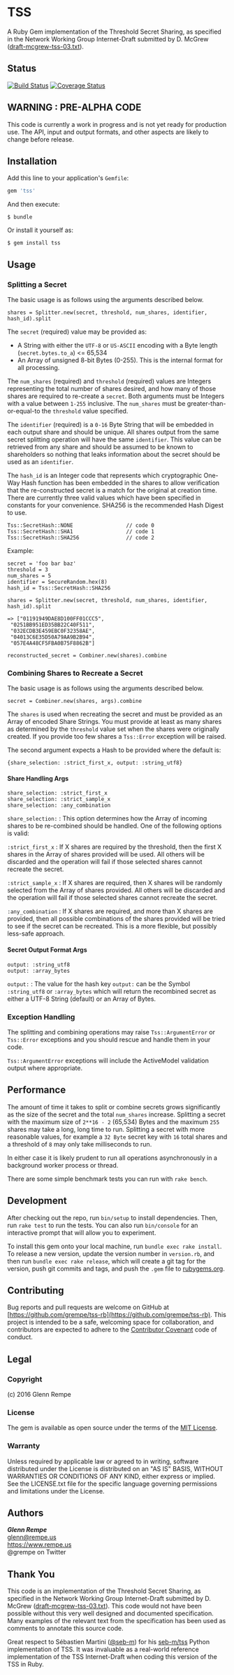 # TSS

A Ruby Gem implementation of the Threshold Secret Sharing, as specified in
the Network Working Group Internet-Draft submitted by D. McGrew
([draft-mcgrew-tss-03.txt](http://tools.ietf.org/html/draft-mcgrew-tss-03)).

## Status

[![Build Status](https://travis-ci.org/grempe/tss-rb.svg?branch=master)](https://travis-ci.org/grempe/tss-rb)
[![Coverage Status](https://coveralls.io/repos/github/grempe/tss-rb/badge.svg?branch=master)](https://coveralls.io/github/grempe/tss-rb?branch=master)

## WARNING : PRE-ALPHA CODE

This code is currently a work in progress and is not yet ready for production
use. The API, input and output formats, and other aspects are likely to change
before release.

## Installation

Add this line to your application's `Gemfile`:

```ruby
gem 'tss'
```

And then execute:

    $ bundle

Or install it yourself as:

    $ gem install tss

## Usage

### Splitting a Secret

The basic usage is as follows using the arguments described below.

```
shares = Splitter.new(secret, threshold, num_shares, identifier, hash_id).split
```

The `secret` (required) value may be provided as:

* A String with either the `UTF-8` or `US-ASCII` encoding with a Byte length (`secret.bytes.to_a`) <= 65,534
* An Array of unsigned 8-bit Bytes (0-255). This is the internal format for all processing.

The `num_shares` (required) and `threshold` (required) values are Integers
representing the total number of shares desired, and how many of those shares
are required to re-create a `secret`. Both arguments must be Integers with a value
between `1-255` inclusive. The `num_shares` must be greater-than-or-equal-to the
`threshold` value specified.

The `identifier` (required) is a `0-16` Byte String that will be embedded in
each output share and should be unique. All shares output from the same
secret splitting operation will have the same `identifier`. This value
can be retrieved from any share and should be assumed to be known to shareholders
so nothing that leaks information about the secret should be used as an `identifier`.

The `hash_id` is an Integer code that represents which cryptographic One-Way Hash function
has been embedded in the shares to allow verification that the re-constructed
secret is a match for the original at creation time. There are currently three
valid values which have been specified in constants for your convenience. SHA256
is the recommended Hash Digest to use.

```
Tss::SecretHash::NONE                 // code 0
Tss::SecretHash::SHA1                 // code 1
Tss::SecretHash::SHA256               // code 2
```

Example:

```
secret = 'foo bar baz'
threshold = 3
num_shares = 5
identifier = SecureRandom.hex(8)
hash_id = Tss::SecretHash::SHA256

shares = Splitter.new(secret, threshold, num_shares, identifier, hash_id).split

=> ["01191949DAE8D100FF01CCC5",
 "0251BB951ED35BB22C40F511",
 "032ECDB3E459EBC0F32358AE",
 "04013C6E35D50A79AA9B2B94",
 "057E4A48CF5FBA0B75F8862B"]

reconstructed_secret = Combiner.new(shares).combine
```

### Combining Shares to Recreate a Secret

The basic usage is as follows using the arguments described below.

```
secret = Combiner.new(shares, args).combine
```

The `shares` is used when recreating the secret and must be provided as an Array
of encoded Share Strings. You must provide at least as many shares as determined
by the `threshold` value set when the shares were originally created. If you
provide too few shares a `Tss::Error` exception will be raised.

The second argument expects a Hash to be provided where the default is:

```
{share_selection: :strict_first_x, output: :string_utf8}
```

#### Share Handling Args

```
share_selection: :strict_first_x
share_selection: :strict_sample_x
share_selection: :any_combination
```

`share_selection:` : This option determines how the Array of incoming shares
to be re-combined should be handled. One of the following options is valid:

`:strict_first_x` : If X shares are required by the threshold, then the
first X shares in the Array of shares provided will be used. All others will
be discarded and the operation will fail if those selected shares cannot
recreate the secret.

`:strict_sample_x` : If X shares are required, then X shares will be randomly
selected from the Array of shares provided.  All others will be discarded and
the operation will fail if those selected shares cannot recreate the secret.

`:any_combination` : If X shares are required, and more than X shares are
provided, then all possible combinations of the shares provided will be
tried to see if the secret can be recreated. This is a more flexible, but
possibly less-safe approach.

#### Secret Output Format Args

```
output: :string_utf8
output: :array_bytes
```

`output:` : The value for the hash key `output:` can be the Symbol
`:string_utf8` or `:array_bytes` which will return
the recombined secret as either a UTF-8 String (default) or
an Array of Bytes.

### Exception Handling

The splitting and combining operations may raise `Tss::ArgumentError`
or `Tss::Error` exceptions and you should rescue and handle them in your code.

`Tss::ArgumentError` exceptions will include the ActiveModel validation output
where appropriate.

## Performance

The amount of time it takes to split or combine secrets grows significantly as
the size of the secret and the total `num_shares` increase. Splitting a secret
with the maximum size of `2**16 - 2` (65,534) Bytes and the maximum `255` shares
may take a long, long time to run. Splitting a secret with more reasonable values,
for example a `32 Byte` secret key with `16` total shares and a threshold of `8`
may only take milliseconds to run.

In either case it is likely prudent to run all operations asynchronously
in a background worker process or thread.

There are some simple benchmark tests you can run with `rake bench`.

## Development

After checking out the repo, run `bin/setup` to install dependencies. Then,
run `rake test` to run the tests. You can also run `bin/console` for an
interactive prompt that will allow you to experiment.

To install this gem onto your local machine, run `bundle exec rake install`. To
release a new version, update the version number in `version.rb`, and then
run `bundle exec rake release`, which will create a git tag for the version,
push git commits and tags, and push the `.gem` file
to [rubygems.org](https://rubygems.org).

## Contributing

Bug reports and pull requests are welcome on GitHub
at [https://github.com/grempe/tss-rb](https://github.com/grempe/tss-rb). This project is intended to be a safe,
welcoming space for collaboration, and contributors are expected to adhere
to the [Contributor Covenant](http://contributor-covenant.org) code of conduct.

## Legal

### Copyright

(c) 2016 Glenn Rempe

### License

The gem is available as open source under the terms of the [MIT License](http://opensource.org/licenses/MIT).

### Warranty

Unless required by applicable law or agreed to in writing,
software distributed under the License is distributed on an
"AS IS" BASIS, WITHOUT WARRANTIES OR CONDITIONS OF ANY KIND,
either express or implied. See the LICENSE.txt file for the
specific language governing permissions and limitations under
the License.

## Authors

***Glenn Rempe***</br>
<glenn@rempe.us></br>
<https://www.rempe.us></br>
@grempe on Twitter</br>

## Thank You

This code is an implementation of the Threshold Secret Sharing, as specified in
the Network Working Group Internet-Draft submitted by D. McGrew
([draft-mcgrew-tss-03.txt](http://tools.ietf.org/html/draft-mcgrew-tss-03)).
This code would not have been possible without this very well designed and
documented specification. Many examples of the relevant text from the specification
has been used as comments to annotate this source code.

Great respect to Sébastien Martini ([@seb-m](https://github.com/seb-m)) for
his [seb-m/tss](https://github.com/seb-m/tss) Python implementation of TSS.
It was invaluable as a real-world reference implementation of the TSS Internet-Draft
when coding this version of the TSS in Ruby.
